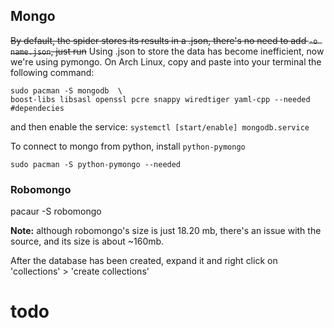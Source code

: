 
## Mongo
~~By default, the spider stores its results in a .json, there's no need to add `-o name.json`, just run~~
Using .json to store the data has become inefficient, now we're using pymongo.
On Arch Linux, copy and paste into your terminal the following command:

    sudo pacman -S mongodb  \
    boost-libs libsasl openssl pcre snappy wiredtiger yaml-cpp --needed #dependecies

and then enable the service: `systemctl [start/enable] mongodb.service`

To connect to mongo from python, install `python-pymongo`

    sudo pacman -S python-pymongo --needed

### Robomongo
pacaur -S robomongo

**Note:** although robomongo's size is just 18.20 mb, there's an issue with the source, and its size is about ~160mb. 

After the database has been created, expand it and right click on 'collections' > 'create collections'
# todo 
